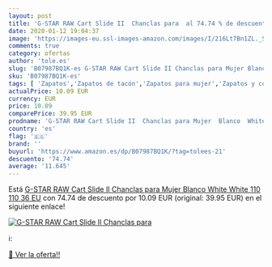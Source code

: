 ```yaml
---
layout: post
title: 'G-STAR RAW Cart Slide II  Chanclas para  al 74.74 % de descuento'
date: 2020-01-12 19:04:37
image: 'https://images-eu.ssl-images-amazon.com/images/I/216Lt7Bn1ZL._SL400_.jpg'
comments: true
category: ofertas
author: 'tole.es'
slug: 'B07987BQ1K-es G-STAR RAW Cart Slide II Chanclas para Mujer Blanco White...'
sku: 'B07987BQ1K-es'
tags: [ 'Zapatos','Zapatos de tacón','Zapatos para mujer','Zapatos y complementos','chanclas', ]
actualPrice: 10.09 EUR
currency: EUR
price: 10.09
comparePrice: 39.95 EUR
prodname: 'G-STAR RAW Cart Slide II  Chanclas para Mujer  Blanco  White  White 110  110   36 EU'
country: 'es'
flag: '🇪🇸'
brand: ''
buyurl: 'https://www.amazon.es/dp/B07987BQ1K/?tag=tolees-21'
descuento: '74.74'
average: '11.645'
---
```


Está [G-STAR RAW Cart Slide II  Chanclas para Mujer  Blanco  White  White 110  110   36 EU](https://www.amazon.es/dp/B07987BQ1K/?tag=tolees-21) con 74.74 de descuento por 10.09 EUR (original: 39.95 EUR) en el siguiente enlace!

[![G-STAR RAW Cart Slide II  Chanclas para ](https://images-eu.ssl-images-amazon.com/images/I/216Lt7Bn1ZL._SL400_.jpg)](https://www.amazon.es/dp/B07987BQ1K/?tag=tolees-21)

ℹ️:


[🛒 Ver la oferta!!](https://www.amazon.es/dp/B07987BQ1K/?tag=tolees-21)
